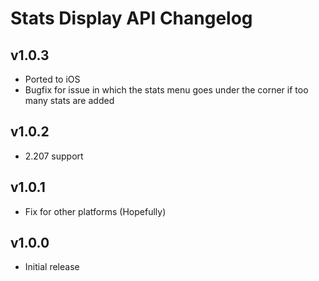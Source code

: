 # Stats Display API Changelog

## v1.0.3

- Ported to iOS
- Bugfix for issue in which the stats menu goes under the corner if too many stats are added

## v1.0.2

- 2.207 support

## v1.0.1

- Fix for other platforms (Hopefully)

## v1.0.0

- Initial release